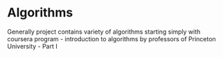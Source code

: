 # Algorithms 
Generally project contains variety of algorithms starting simply with 
coursera program - introduction to algorithms by professors of Princeton University - Part I

